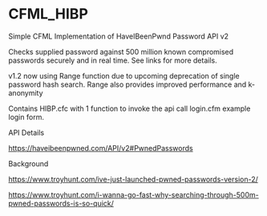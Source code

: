 # CFML_HIBP
Simple CFML Implementation of HaveIBeenPwnd Password API v2

Checks supplied password against 500 million known compromised passwords securely and in real time. 
See links for more details.

v1.2 now using Range function due to upcoming deprecation of single password hash search. Range also provides improved performance and k-anonymity

Contains 
HIBP.cfc with 1 function to invoke the api call
login.cfm example login form.

API Details

https://haveibeenpwned.com/API/v2#PwnedPasswords

Background

https://www.troyhunt.com/ive-just-launched-pwned-passwords-version-2/

https://www.troyhunt.com/i-wanna-go-fast-why-searching-through-500m-pwned-passwords-is-so-quick/








